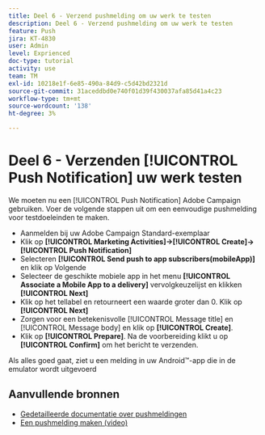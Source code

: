 ```yaml
---
title: Deel 6 - Verzend pushmelding om uw werk te testen
description: Deel 6 - Verzend pushmelding om uw werk te testen
feature: Push
jira: KT-4830
user: Admin
level: Exprienced
doc-type: tutorial
activity: use
team: TM
exl-id: 10218e1f-6e85-490a-84d9-c5d42bd2321d
source-git-commit: 31aceddbd0e740f01d39f430037afa85d41a4c23
workflow-type: tm+mt
source-wordcount: '138'
ht-degree: 3%

---
```


# Deel 6 - Verzenden [!UICONTROL Push Notification] uw werk testen

We moeten nu een [!UICONTROL Push Notification] Adobe Campaign gebruiken. Voer de volgende stappen uit om een eenvoudige pushmelding voor testdoeleinden te maken.

* Aanmelden bij uw Adobe Campaign Standard-exemplaar
* Klik op **[!UICONTROL Marketing Activities]->[!UICONTROL Create]->[!UICONTROL Push Notification]**
* Selecteren **[!UICONTROL Send push to app subscribers(mobileApp)]** en klik op Volgende
* Selecteer de geschikte mobiele app in het menu **[!UICONTROL Associate a Mobile App to a delivery]** vervolgkeuzelijst en klikken **[!UICONTROL Next]**
* Klik op het tellabel en retourneert een waarde groter dan 0. Klik op **[!UICONTROL Next]**
* Zorgen voor een betekenisvolle [!UICONTROL Message title] en [!UICONTROL Message body] en klik op **[!UICONTROL Create]**.
* Klik op **[!UICONTROL Prepare]**. Na de voorbereiding klikt u op **[!UICONTROL Confirm]** om het bericht te verzenden.

Als alles goed gaat, ziet u een melding in uw Android™-app die in de emulator wordt uitgevoerd

## Aanvullende bronnen

* [Gedetailleerde documentatie over pushmeldingen](https://experienceleague.adobe.com/docs/campaign-standard/using/communication-channels/push-notifications/about-push-notifications.html?lang=en)
* [Een pushmelding maken (video)](/help/communication-channels/mobile/push-notifications/creating-a-push-notification.md)
